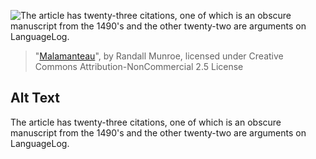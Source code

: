 ![The article has twenty-three citations, one of which is an obscure manuscript from the 1490's and the other twenty-two are arguments on LanguageLog.](https://imgs.xkcd.com/comics/malamanteau.png)
> "[Malamanteau](https://xkcd.com/739/)", by Randall Munroe, licensed under Creative Commons Attribution-NonCommercial 2.5 License

## Alt Text
The article has twenty-three citations, one of which is an obscure manuscript from the 1490's and the other twenty-two are arguments on LanguageLog.
